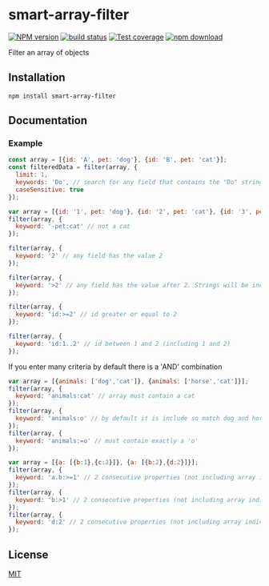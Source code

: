 # smart-array-filter

  [![NPM version][npm-image]][npm-url]
  [![build status][travis-image]][travis-url]
  [![Test coverage][coveralls-image]][coveralls-url]
  [![npm download][download-image]][download-url]

Filter an array of objects

## Installation

`npm install smart-array-filter`

## Documentation

### Example

```js
const array = [{id: 'A', pet: 'dog'}, {id: 'B', pet: 'cat'}];
const filteredData = filter(array, {
  limit: 1,
  keywords: 'Do', // search for any field that contains the "Do" string
  caseSensitive: true
});
```

```js
var array = [{id: '1', pet: 'dog'}, {id: '2', pet: 'cat'}, {id: '3', pet: 'horse'}];
filter(array, {
  keyword: '-pet:cat' // not a cat
});

filter(array, {
  keyword: '2' // any field has the value 2
});

filter(array, {
  keyword: '>2' // any field has the value after 2. Strings will be included and letters are after numbers in ascii code
});

filter(array, {
  keyword: 'id:>=2' // id greater or equal to 2
});

filter(array, {
  keyword: 'id:1..2' // id between 1 and 2 (including 1 and 2)
});
```

If you enter many criteria by default there is a 'AND' combination

```js
var array = [{animals: ['dog','cat']}, {animals: ['horse','cat']}];
filter(array, {
  keyword: 'animals:cat' // array must contain a cat
});
filter(array, {
  keyword: 'animals:o' // by default it is include so match dog and horse
});
filter(array, {
  keyword: 'animals:=o' // must contain exactly a 'o'
});
```

```js
var array = [{a: [{b:1},{c:2}]}, {a: [{b:2},{d:2}]}];
filter(array, {
  keyword: 'a.b:>=1' // 2 consecutive properties (not including array indices)
});
filter(array, {
  keyword: 'b:>1' // 2 consecutive properties (not including array indices)
});
filter(array, {
  keyword: 'd:2' // 2 consecutive properties (not including array indices)
});
```


## License

  [MIT](./LICENSE)

[npm-image]: https://img.shields.io/npm/v/smart-array-filter.svg?style=flat-square
[npm-url]: https://www.npmjs.com/package/smart-array-filter
[travis-image]: https://img.shields.io/travis/cheminfo-js/smart-array-filter/master.svg?style=flat-square
[travis-url]: https://travis-ci.org/cheminfo-js/smart-array-filter
[coveralls-image]: https://img.shields.io/coveralls/cheminfo-js/smart-array-filter.svg?style=flat-square
[coveralls-url]: https://coveralls.io/github/cheminfo-js/smart-array-filter
[download-image]: https://img.shields.io/npm/dm/smart-array-filter.svg?style=flat-square
[download-url]: https://www.npmjs.com/package/smart-array-filter
